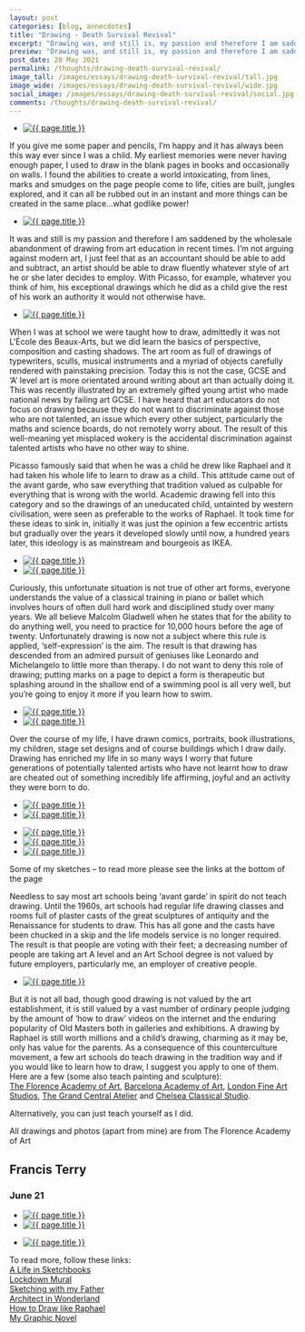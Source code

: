 ```yaml
---
layout: post
categories: [blog, annecdotes]
title: "Drawing - Death Survival Revival"
excerpt: "Drawing was, and still is, my passion and therefore I am saddened by the wholesale abandonment of drawing from art education in recent times. I’m not arguing against modern art, I just feel that as an accountant should be able to add and subtract, an artist should be able to draw fluently whatever style of art he or she later decides to employ. With Picasso, for example, whatever you think of him, his exceptional drawings which he did as a child give the rest of his work an authority it would not otherwise have."
preview: "Drawing was, and still is, my passion and therefore I am saddened by the wholesale abandonment of drawing from art education in recent times. I’m not arguing against modern art, I just feel that as an accountant should be able to add and subtract, an artist should be able to draw fluently whatever style of art he or she later decides to employ. With Picasso, for example, whatever you think of him, his exceptional drawings which he did as a child give the rest of his work an authority it would not otherwise have."
post_date: 20 May 2021
permalink: /thoughts/drawing-death-survival-revival/
image_tall: /images/essays/drawing-death-survival-revival/tall.jpg
image_wide: /images/essays/drawing-death-survival-revival/wide.jpg
social_image: /images/essays/drawing-death-survival-revival/social.jpg
comments: /thoughts/drawing-death-survival-revival/
---
```


<ul class="list">
	<li class="full">
		<a class="fancybox" rel="group" href="/images/essays/drawing-death-survival-revival/01.jpg">
			<img class="lazy" src="/images/essays/drawing-death-survival-revival/thumbs/01.jpg" alt="{{ page.title }}" />
		</a>
	</li>
</ul>

If you give me some paper and pencils, I’m happy and it has always been this way ever since I was a child. My earliest memories were never having enough paper, I used to draw in the blank pages in books and occasionally on walls. I found the abilities to create a world intoxicating, from lines, marks and smudges on the page people come to life, cities are built, jungles explored, and it can all be rubbed out in an instant and more things can be created in the same place...what godlike power!

<ul class="list">
	<li class="full">
		<a class="fancybox" rel="group" href="/images/essays/drawing-death-survival-revival/02.jpg">
			<img class="lazy" src="/images/essays/drawing-death-survival-revival/thumbs/02.jpg" alt="{{ page.title }}" />
		</a>
	</li>
</ul>

It was and still is my passion and therefore I am saddened by the wholesale abandonment of drawing from art education in recent times. I’m not arguing against modern art, I just feel that as an accountant should be able to add and subtract, an artist should be able to draw fluently whatever style of art he or she later decides to employ. With Picasso, for example, whatever you think of him, his exceptional drawings which he did as a child give the rest of his work an authority it would not otherwise have. 

<ul class="list">
	<li class="full">
		<a class="fancybox" rel="group" href="/images/essays/drawing-death-survival-revival/03.jpg">
			<img class="lazy" src="/images/essays/drawing-death-survival-revival/03.jpg" alt="{{ page.title }}" />
		</a>
	</li>
</ul>

When I was at school we were taught how to draw, admittedly it was not L'École des Beaux-Arts, but we did learn the basics of perspective, composition and casting shadows. The art room as full of drawings of typewriters, sculls, musical instruments and a myriad of objects carefully rendered with painstaking precision. Today this is not the case, GCSE and ‘A’ level art is more orientated around writing about art than actually doing it. This was recently illustrated by an extremely gifted young artist who made national news by failing art GCSE. I have heard that art educators do not focus on drawing because they do not want to discriminate against those who are not talented, an issue which every other subject, particularly the maths and science boards, do not remotely worry about. The result of this well-meaning yet misplaced wokery is the accidental discrimination against talented artists who have no other way to shine.

Picasso famously said that when he was a child he drew like Raphael and it had taken his whole life to learn to draw as a child. This attitude came out of the avant garde, who saw everything that tradition valued as culpable for everything that is wrong with the world. Academic drawing fell into this category and so the drawings of an uneducated child, untainted by western civilisation, were seen as preferable to the works of Raphael. It took time for these ideas to sink in, initially it was just the opinion a few eccentric artists but gradually over the years it developed slowly until now, a hundred years later, this ideology is as mainstream and bourgeois as IKEA. 

<ul class="list">
	<li class="half">
		<a class="fancybox" rel="group" href="/images/essays/drawing-death-survival-revival/04.jpg">
			<img class="lazy" src="/images/essays/drawing-death-survival-revival/thumbs/04.jpg" alt="{{ page.title }}" />
		</a>
	</li>
	<li class="half">
		<a class="fancybox" rel="group" href="/images/essays/drawing-death-survival-revival/05.jpg">
			<img class="lazy" src="/images/essays/drawing-death-survival-revival/thumbs/05.jpg" alt="{{ page.title }}" />
		</a>
	</li>
</ul>


Curiously, this unfortunate situation is not true of other art forms, everyone understands the value of a classical training in piano or ballet which involves hours of often dull hard work and disciplined study over many years. We all believe Malcolm Gladwell when he states that for the ability to do anything well, you need to practice for 10,000 hours before the age of twenty. Unfortunately drawing is now not a subject where this rule is applied, ‘self-expression’ is the aim. The result is that drawing has descended from an admired pursuit of geniuses like Leonardo and Michelangelo to little more than therapy. I do not want to deny this role of drawing; putting marks on a page to depict a form is therapeutic but splashing around in the shallow end of a swimming pool is all very well, but you’re going to enjoy it more if you learn how to swim.

<ul class="list">
	<li class="half">
		<a class="fancybox" rel="group" href="/images/essays/drawing-death-survival-revival/06.jpg">
			<img class="lazy" src="/images/essays/drawing-death-survival-revival/thumbs/06.jpg" alt="{{ page.title }}" />
		</a>
	</li>
	<li class="half">
		<a class="fancybox" rel="group" href="/images/essays/drawing-death-survival-revival/07.jpg">
			<img class="lazy" src="/images/essays/drawing-death-survival-revival/thumbs/07.jpg" alt="{{ page.title }}" />
		</a>
	</li>
</ul>

Over the course of my life, I have drawn comics, portraits, book illustrations, my children, stage set designs and of course buildings which I draw daily. Drawing has enriched my life in so many ways I worry that future generations of potentially talented artists who have not learnt how to draw are cheated out of something incredibly life affirming, joyful and an activity they were born to do.

<ul class="list">
	<li class="half">
		<a class="fancybox" rel="group" href="/images/essays/drawing-death-survival-revival/08.jpg">
			<img class="lazy" src="/images/essays/drawing-death-survival-revival/thumbs/08.jpg" alt="{{ page.title }}" />
		</a>
	</li>
	<li class="half">
		<a class="fancybox" rel="group" href="/images/essays/drawing-death-survival-revival/09.jpg">
			<img class="lazy" src="/images/essays/drawing-death-survival-revival/thumbs/09.jpg" alt="{{ page.title }}" />
		</a>
	</li>
</ul>
<ul class="list">
	<li class="third">
		<a class="fancybox" rel="group" href="/images/essays/drawing-death-survival-revival/10.jpg">
			<img class="lazy" src="/images/essays/drawing-death-survival-revival/thumbs/10.jpg" alt="{{ page.title }}" />
		</a>
	</li>
	<li class="third">
		<a class="fancybox" rel="group" href="/images/essays/drawing-death-survival-revival/11.jpg">
			<img class="lazy" src="/images/essays/drawing-death-survival-revival/thumbs/11.jpg" alt="{{ page.title }}" />
		</a>
	</li>
	<li class="third">
		<a class="fancybox" rel="group" href="/images/essays/drawing-death-survival-revival/12.jpg">
			<img class="lazy" src="/images/essays/drawing-death-survival-revival/thumbs/12.jpg" alt="{{ page.title }}" />
		</a>
	</li>
</ul>

<p class="multi-caption">Some of my sketches – to read more please see the links at the bottom of the page</p>

Needless to say most art schools being ‘avant garde’ in spirit do not teach drawing. Until the 1960s, art schools had regular life drawing classes and rooms full of plaster casts of the great sculptures of antiquity and the Renaissance for students to draw. This has all gone and the casts have been chucked in a skip and the life models service is no longer required. The result is that people are voting with their feet; a decreasing number of people are taking art A level and an Art School degree is not valued by future employers, particularly me, an employer of creative people. 

<ul class="list">
	<li class="full">
		<a class="fancybox" rel="group" href="/images/essays/drawing-death-survival-revival/13.jpg">
			<img class="lazy" src="/images/essays/drawing-death-survival-revival/thumbs/13.jpg" alt="{{ page.title }}" />
		</a>
	</li>
</ul>

But it is not all bad, though good drawing is not valued by the art establishment, it is still valued by a vast number of ordinary people judging by the amount of ‘how to draw’ videos on the internet and the enduring popularity of Old Masters both in galleries and exhibitions. A drawing by Raphael is still worth millions and a child’s drawing, charming as it may be, only has value for the parents. As a consequence of this counterculture movement, a few art schools do teach drawing in the tradition way and if you would like to learn how to draw, I suggest you apply to one of them. Here are a few (some also teach painting and sculpture):<br><a href="https://www.florenceacademyofart.com" alt="The Florence Academy of Art" rel="nofollow noopener noreferrer" target="_blank">The Florence Academy of Art</a>, <a href="https://www.academyofartbarcelona.com" alt="Barcelona Academy of Art" rel="nofollow noopener noreferrer" target="_blank">Barcelona Academy of Art</a>, <a href="https://londonfineartstudios.com/" alt="London Fine Art Studios" rel="nofollow noopener noreferrer" target="_blank">London Fine Art Studios</a>, <a href="https://grandcentralatelier.org" alt="The Grand Central Atelier" rel="nofollow noopener noreferrer" target="_blank">The Grand Central Atelier</a> and <a href="https://www.chelseaclassicalstudio.com/schoolofart" alt="Chelsea Classical Studio" rel="nofollow noopener noreferrer" target="_blank">Chelsea Classical Studio</a>.

Alternatively, you can just teach yourself as I did.

All drawings and photos (apart from mine) are from The Florence Academy of Art

## Francis Terry
### June 21

<ul class="list">
	<li class="half">
		<a class="fancybox" rel="group" href="/images/essays/drawing-death-survival-revival/14.jpg">
			<img class="lazy" src="/images/essays/drawing-death-survival-revival/thumbs/14.jpg" alt="{{ page.title }}" />
		</a>
	</li>
	<li class="half">
		<a class="fancybox" rel="group" href="/images/essays/drawing-death-survival-revival/15.jpg">
			<img class="lazy" src="/images/essays/drawing-death-survival-revival/thumbs/15.jpg" alt="{{ page.title }}" />
		</a>
	</li>
</ul>
<ul class="list">
	<li class="full">
		<a class="fancybox" rel="group" href="/images/essays/drawing-death-survival-revival/16.jpg">
			<img class="lazy" src="/images/essays/drawing-death-survival-revival/16.jpg" alt="{{ page.title }}" />
		</a>
	</li>
</ul>


To read more, follow these links:
<br><a href="https://www.ftanda.co.uk/thoughts/a-life-in-sketchbooks/" alt="">A Life in Sketchbooks</a>
<br><a href="https://www.ftanda.co.uk/news/2020-04-27-news-something-creative/" alt="Lockdown Mural">Lockdown Mural</a>
<br><a href="https://www.ftanda.co.uk/thoughts/sketching-with-my-father/" alt="Sketching with my Father">Sketching with my Father</a>
<br><a href="https://www.ftanda.co.uk/thoughts/architect-in-wonderland/" alt="Architect in Wonderland">Architect in Wonderland</a>
<br><a href="https://www.ftanda.co.uk/thoughts/how-to-draw-like-raphael/" alt="How to Draw like Raphael">How to Draw like Raphael</a>
<br><a href="https://www.ftanda.co.uk/thoughts/looking-for-spinoza/" alt="My Graphic Novel">My Graphic Novel</a>





